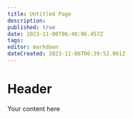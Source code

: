 ```yaml
---
title: Untitled Page
description: 
published: true
date: 2023-11-06T06:40:06.457Z
tags: 
editor: markdown
dateCreated: 2023-11-06T06:39:52.061Z
---
```


# Header
Your content here